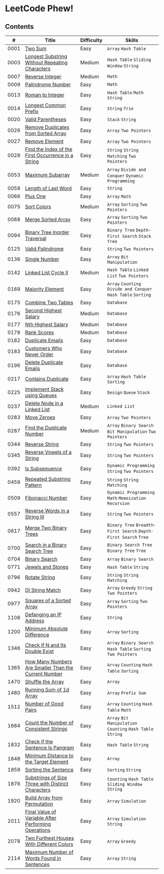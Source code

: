 # LeetCode Phew!

## Contents

| # | Title | Difficulty | Skills |
|---| ----- | ---------- | ------ |
| 0001 | [Two Sum](https://leetcode.com/problems/two-sum) | Easy | `Array` `Hash Table` |
| 0003 | [Longest Substring Without Repeating Characters](https://leetcode.com/problems/longest-substring-without-repeating-characters) | Medium | `Hash Table` `Sliding Window` `String` |
| 0007 | [Reverse Integer](https://leetcode.com/problems/reverse-integer) | Medium | `Math` |
| 0009 | [Palindrome Number](https://leetcode.com/problems/palindrome-number) | Easy | `Math` |
| 0013 | [Roman to Integer](https://leetcode.com/problems/roman-to-integer) | Easy | `Hash Table` `Math` `String` |
| 0014 | [Longest Common Prefix](https://leetcode.com/problems/longest-common-prefix) | Easy | `String` `Trie` |
| 0020 | [Valid Parentheses](https://leetcode.com/problems/valid-parentheses) | Easy | `Stack` `String` |
| 0026 | [Remove Duplicates from Sorted Array](https://leetcode.com/problems/remove-duplicates-from-sorted-array) | Easy | `Array` `Two Pointers` |
| 0027 | [Remove Element](https://leetcode.com/problems/remove-element) | Easy | `Array` `Two Pointers` |
| 0028 | [Find the Index of the First Occurrence in a String](https://leetcode.com/problems/find-the-index-of-the-first-occurrence-in-a-string) | Easy | `String` `String Matching` `Two Pointers` |
| 0053 | [Maximum Subarray](https://leetcode.com/problems/maximum-subarray) | Medium | `Array` `Divide and Conquer` `Dynamic Programming` |
| 0058 | [Length of Last Word](https://leetcode.com/problems/length-of-last-word) | Easy | `String` |
| 0066 | [Plus One](https://leetcode.com/problems/plus-one) | Easy | `Array` `Math` |
| 0075 | [Sort Colors](https://leetcode.com/problems/sort-colors) | Medium | `Array` `Sorting` `Two Pointers` |
| 0088 | [Merge Sorted Array](https://leetcode.com/problems/merge-sorted-array) | Easy | `Array` `Sorting` `Two Pointers` |
| 0094 | [Binary Tree Inorder Traversal](https://leetcode.com/problems/binary-tree-inorder-traversal) | Easy | `Binary Tree` `Depth-First Search` `Stack` `Tree` |
| 0125 | [Valid Palindrome](https://leetcode.com/problems/valid-palindrome) | Easy | `String` `Two Pointers` |
| 0136 | [Single Number](https://leetcode.com/problems/single-number) | Easy | `Array` `Bit Manipulation` |
| 0142 | [Linked List Cycle II](https://leetcode.com/problems/linked-list-cycle-ii) | Medium | `Hash Table` `Linked List` `Two Pointers` |
| 0169 | [Majority Element](https://leetcode.com/problems/majority-element) | Easy | `Array` `Counting` `Divide and Conquer` `Hash Table` `Sorting` |
| 0175 | [Combine Two Tables](https://leetcode.com/problems/combine-two-tables) | Easy | `Database` |
| 0176 | [Second Highest Salary](https://leetcode.com/problems/second-highest-salary) | Medium | `Database` |
| 0177 | [Nth Highest Salary](https://leetcode.com/problems/nth-highest-salary) | Medium | `Database` |
| 0178 | [Rank Scores](https://leetcode.com/problems/rank-scores) | Medium | `Database` |
| 0182 | [Duplicate Emails](https://leetcode.com/problems/duplicate-emails) | Easy | `Database` |
| 0183 | [Customers Who Never Order](https://leetcode.com/problems/customers-who-never-order) | Easy | `Database` |
| 0196 | [Delete Duplicate Emails](https://leetcode.com/problems/delete-duplicate-emails) | Easy | `Database` |
| 0217 | [Contains Duplicate](https://leetcode.com/problems/contains-duplicate) | Easy | `Array` `Hash Table` `Sorting` |
| 0225 | [Implement Stack using Queues](https://leetcode.com/problems/implement-stack-using-queues) | Easy | `Design` `Queue` `Stack` |
| 0237 | [Delete Node in a Linked List](https://leetcode.com/problems/delete-node-in-a-linked-list) | Medium | `Linked List` |
| 0283 | [Move Zeroes](https://leetcode.com/problems/move-zeroes) | Easy | `Array` `Two Pointers` |
| 0287 | [Find the Duplicate Number](https://leetcode.com/problems/find-the-duplicate-number) | Medium | `Array` `Binary Search` `Bit Manipulation` `Two Pointers` |
| 0344 | [Reverse String](https://leetcode.com/problems/reverse-string) | Easy | `String` `Two Pointers` |
| 0345 | [Reverse Vowels of a String](https://leetcode.com/problems/reverse-vowels-of-a-string) | Easy | `String` `Two Pointers` |
| 0392 | [Is Subsequence](https://leetcode.com/problems/is-subsequence) | Easy | `Dynamic Programming` `String` `Two Pointers` |
| 0459 | [Repeated Substring Pattern](https://leetcode.com/problems/repeated-substring-pattern) | Easy | `String` `String Matching` |
| 0509 | [Fibonacci Number](https://leetcode.com/problems/fibonacci-number) | Easy | `Dynamic Programming` `Math` `Memoization` `Recursion` |
| 0557 | [Reverse Words in a String III](https://leetcode.com/problems/reverse-words-in-a-string-iii) | Easy | `String` `Two Pointers` |
| 0617 | [Merge Two Binary Trees](https://leetcode.com/problems/merge-two-binary-trees) | Easy | `Binary Tree` `Breadth-First Search` `Depth-First Search` `Tree` |
| 0700 | [Search in a Binary Search Tree](https://leetcode.com/problems/search-in-a-binary-search-tree) | Easy | `Binary Search Tree` `Binary Tree` `Tree` |
| 0704 | [Binary Search](https://leetcode.com/problems/binary-search) | Easy | `Array` `Binary Search` |
| 0771 | [Jewels and Stones](https://leetcode.com/problems/jewels-and-stones) | Easy | `Hash Table` `String` |
| 0796 | [Rotate String](https://leetcode.com/problems/rotate-string) | Easy | `String` `String Matching` |
| 0942 | [DI String Match](https://leetcode.com/problems/di-string-match) | Easy | `Array` `Greedy` `String` `Two Pointers` |
| 0977 | [Squares of a Sorted Array](https://leetcode.com/problems/squares-of-a-sorted-array) | Easy | `Array` `Sorting` `Two Pointers` |
| 1108 | [Defanging an IP Address](https://leetcode.com/problems/defanging-an-ip-address) | Easy | `String` |
| 1200 | [Minimum Absolute Difference](https://leetcode.com/problems/minimum-absolute-difference) | Easy | `Array` `Sorting` |
| 1346 | [Check If N and Its Double Exist](https://leetcode.com/problems/check-if-n-and-its-double-exist) | Easy | `Array` `Binary Search` `Hash Table` `Sorting` `Two Pointers` |
| 1365 | [How Many Numbers Are Smaller Than the Current Number](https://leetcode.com/problems/how-many-numbers-are-smaller-than-the-current-number) | Easy | `Array` `Counting` `Hash Table` `Sorting` |
| 1470 | [Shuffle the Array](https://leetcode.com/problems/shuffle-the-array) | Easy | `Array` |
| 1480 | [Running Sum of 1d Array](https://leetcode.com/problems/running-sum-of-1d-array) | Easy | `Array` `Prefix Sum` |
| 1512 | [Number of Good Pairs](https://leetcode.com/problems/number-of-good-pairs) | Easy | `Array` `Counting` `Hash Table` `Math` |
| 1684 | [Count the Number of Consistent Strings](https://leetcode.com/problems/count-the-number-of-consistent-strings) | Easy | `Array` `Bit Manipulation` `Counting` `Hash Table` `String` |
| 1832 | [Check if the Sentence Is Pangram](https://leetcode.com/problems/check-if-the-sentence-is-pangram) | Easy | `Hash Table` `String` |
| 1848 | [Minimum Distance to the Target Element](https://leetcode.com/problems/minimum-distance-to-the-target-element) | Easy | `Array` |
| 1859 | [Sorting the Sentence](https://leetcode.com/problems/sorting-the-sentence) | Easy | `Sorting` `String` |
| 1876 | [Substrings of Size Three with Distinct Characters](https://leetcode.com/problems/substrings-of-size-three-with-distinct-characters) | Easy | `Counting` `Hash Table` `Sliding Window` `String` |
| 1920 | [Build Array from Permutation](https://leetcode.com/problems/build-array-from-permutation) | Easy | `Array` `Simulation` |
| 2011 | [Final Value of Variable After Performing Operations](https://leetcode.com/problems/final-value-of-variable-after-performing-operations) | Easy | `Array` `Simulation` `String` |
| 2078 | [Two Furthest Houses With Different Colors](https://leetcode.com/problems/two-furthest-houses-with-different-colors) | Easy | `Array` `Greedy` |
| 2114 | [Maximum Number of Words Found in Sentences](https://leetcode.com/problems/maximum-number-of-words-found-in-sentences) | Easy | `Array` `String` |